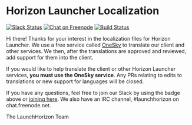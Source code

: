 # Horizon Launcher Localization

[![Slack Status](http://horizonlauncher-slack.herokuapp.com/badge.svg)](http://slack.launchhorizon.com)
[![Chat on Freenode](https://img.shields.io/badge/chat-on%20freenode-blue.svg?style=flat)](https://kiwiirc.com/client/chat.freenode.net/#horizonlauncher)
[![Build Status](https://travis-ci.org/HorizonLauncher/Client.svg?branch=dev)](https://travis-ci.org/HorizonLauncher/Client)

Hi there! Thanks for your interest in the localization files for Horizon Launcher. We use a free service called [OneSky](http://horizon.oneskyapp.com/collaboration/project?id=111884) to translate our client and other services. We then, after the translations are approved and reviewed, add support for them into the client.

If you would like to help translate the client or other Horizon Launcher services, **you must use the OneSky service**. Any PRs relating to edits to translations or new support for languages will be closed.

If you have any questions, feel free to join our Slack by using the badge above or [joining here](http://slack.launchhorizon.com). We also have an IRC channel, #launchhorizon on chat.freenode.net.

The LaunchHorizon Team
